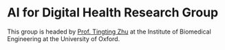 # AI for Digital Health Research Group

This group is headed by [Prof. Tingting Zhu](https://eng.ox.ac.uk/people/tingting-zhu/) at the Institute of Biomedical Engineering at the University of Oxford. 
